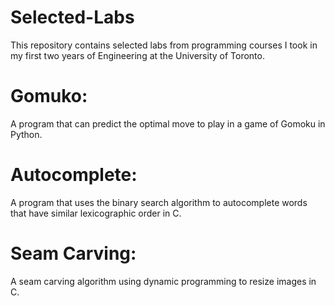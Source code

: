 # Selected-Labs

This repository contains selected labs from programming courses I took in my first two years of Engineering at the University of Toronto.

# Gomuko: 
A program that can predict the optimal move to play in a game of Gomoku in Python.

# Autocomplete: 
A program that uses the binary search algorithm to autocomplete words that have similar lexicographic order in C.

# Seam Carving: 
A seam carving algorithm using dynamic programming to resize images in C. 
